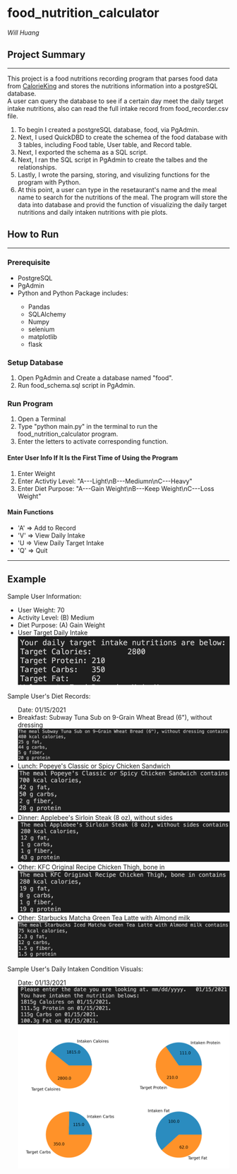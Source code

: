 # food_nutrition_calculator
<em>Will Huang</em>
<br>


## Project Summary
<hr>

This project is a food nutritions recording program that parses food data from [CalorieKing](
https://www.calorieking.com/us/en/) and stores the nutritions information into a postgreSQL database.  
A user can query the database to see if a certain day meet the daily target intake nutritions, also can read the full intake record from food_recorder.csv file.

<ol>
<li>To begin I created a postgreSQL database, food, via PgAdmin. </li>
<li>Next, I used QuickDBD to create the schemea of the food database with 3 tables, including Food table, User table, and Record table.</li>
<li>Next, I exported the schema as a SQL script.</li>
<li>Next, I ran the SQL script in PgAdmin to create the talbes and the relationships.</li>
<li>Lastly, I wrote the parsing, storing, and visulizing functions for the program with Python.</li>
<li>At this point, a user can type in the resetaurant's name and the meal name to search for the nutritions of the meal. The program will store the data into database and provid the function of visualizing the daily target nutritions and daily intaken nutritions with pie plots.
</li>
</ol>

## How to Run
<hr>

### Prerequisite
<ul>
    <li>PostgreSQL
    </li>
     <li>PgAdmin
    </li>
     <li>Python and Python Package includes:
    </li>
    <ul>
        <li>Pandas
        </li>
        <li>SQLAlchemy
        </li>
        <li>Numpy
        </li>
        <li>selenium
        </li>
        <li>matplotlib
        </li>
        <li>flask
        </li>
    </ul>
</ul>

### Setup Database
<ol>
    <li>Open PgAdmin and Create a database named "food".
    </li>
    <li>Run food_schema.sql script in PgAdmin.
    </li>
</ol>



### Run Program
<ol>
    <li>Open a Terminal
    </li>
    <li>Type "python main.py" in the terminal to run the food_nutrition_calculator program.
    </li>
    <li>Enter the letters to activate corresponding  function.
    </li>
</ol>

#### Enter User Info If It Is the First Time of Using the Program

<ol>
    <li>Enter Weight
    </li>
    <li>Enter Activtiy Level: "A---Light\nB---Mediumn\nC---Heavy"
    </li>
    <li>Enter Diet Purpose:
    "A---Gain Weight\nB---Keep Weight\nC---Loss Weight"
    </li>
</ol>


#### Main Functions

<ul>
<li>'A' => Add to Record</li>
<li>'V' => View Daily Intake</li>
<li>'U  => View Daily Target Intake</li>
<li>'Q' => Quit</li>
</ul>

<hr>

## Example
Sample User Information:
<ul>
    <li>User Weight: 70
    </li>
    <li>Activity Level: (B) Medium
    </li>
    <li>Diet Purpose: (A) Gain Weight
    </li>
    <li>User Target Daily Intake
    <img src='images/target.png'>
    </li>
</ul>

Sample User's Diet Records:
<ul>
Date: 01/15/2021
    <li>Breakfast: Subway Tuna Sub on 9-Grain Wheat Bread (6"), without dressing
    <img src='images/breakfast.png'>
    </li>
    <li>Lunch: Popeye's Classic or Spicy Chicken Sandwich
    <img src='images/lunch.png'>
    </li>
    <li>Dinner: Applebee's Sirloin Steak (8 oz), without sides
    <img src='images/dinner.png'>
    </li>
    <li>Other: KFC Original Recipe Chicken Thigh, bone in
    <img src='images/other1.png'>
    </li>
    <li>Other: Starbucks Matcha Green Tea Latte with Almond milk
    <img src='images/other2.png'>
    </li>
</ul>

Sample User's Daily Intaken Condition Visuals: 
<ul>
Date: 01/13/2021
<img src='images/describe.png'>
<img src='images/visuals.png'>
</ul>